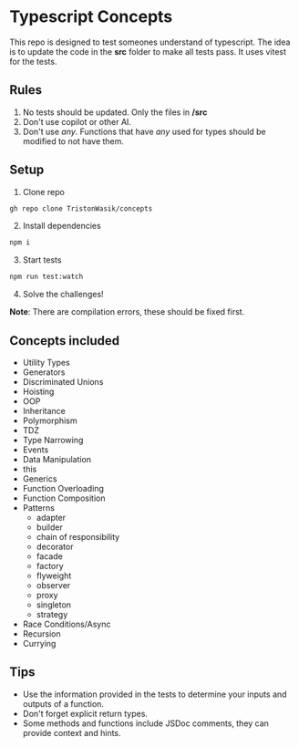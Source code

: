 # Typescript Concepts

This repo is designed to test someones understand of typescript. The idea is to update the code in the **src** folder to make all tests pass. It uses vitest for the tests.

## Rules

1. No tests should be updated. Only the files in **/src**
2. Don't use copilot or other AI.
3. Don't use _any_. Functions that have _any_ used for types should be modified to not have them.

## Setup

1. Clone repo

```bash
gh repo clone TristonWasik/concepts
```

2. Install dependencies

```bash
npm i
```

3. Start tests

```bash
npm run test:watch
```

4. Solve the challenges!

**Note**: There are compilation errors, these should be fixed first.

## Concepts included

- Utility Types
- Generators
- Discriminated Unions
- Hoisting
- OOP
- Inheritance
- Polymorphism
- TDZ
- Type Narrowing
- Events
- Data Manipulation
- this
- Generics
- Function Overloading
- Function Composition
- Patterns
  - adapter
  - builder
  - chain of responsibility
  - decorator
  - facade
  - factory
  - flyweight
  - observer
  - proxy
  - singleton
  - strategy
- Race Conditions/Async
- Recursion
- Currying

## Tips

- Use the information provided in the tests to determine your inputs and outputs of a function.
- Don't forget explicit return types.
- Some methods and functions include JSDoc comments, they can provide context and hints.
